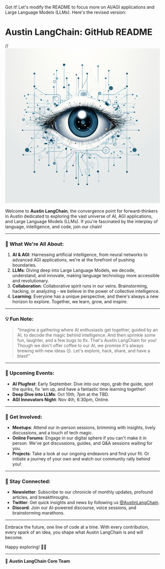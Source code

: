 Got it! Let's modify the README to focus more on AI/AGI applications and Large Language Models (LLMs). Here's the revised version:

# Austin LangChain: GitHub README

//![Austin LangChain Logo](logos/colinmcnamara_a_logo_Sketch_Ideas_A_neural_network_node_with_th_871c7192-d0bd-4f29-8b9f-bf64771dc8dc.png)


Welcome to **Austin LangChain**, the convergence point for forward-thinkers in Austin dedicated to exploring the vast universe of AI, AGI applications, and Large Language Models (LLMs). If you're fascinated by the interplay of language, intelligence, and code, join our chain!

---

### 🚀 What We're All About:

1. **AI & AGI**: Harnessing artificial intelligence, from neural networks to advanced AGI applications, we're at the forefront of pushing boundaries.
2. **LLMs**: Diving deep into Large Language Models, we decode, understand, and innovate, making language technology more accessible and revolutionary.
3. **Collaboration**: Collaborative spirit runs in our veins. Brainstorming, hacking, or analyzing - we believe in the power of collective intelligence.
4. **Learning**: Everyone has a unique perspective, and there's always a new horizon to explore. Together, we learn, grow, and inspire.

---

### 💡 Fun Note:
> "Imagine a gathering where AI enthusiasts get together, guided by an AI, to decode the magic behind intelligence. And then sprinkle some fun, laughter, and a few bugs to fix. That's Austin LangChain for you! Though we don't offer coffee to our AI, we promise it's always brewing with new ideas 😉. Let's explore, hack, share, and have a blast!"

---

### 📅 Upcoming Events:
- **AI Plugfest**: Early September. Dive into our repo, grab the guide, spot the quirks, fix 'em up, and have a fantastic time learning together!
- **Deep Dive into LLMs**: Oct 10th, 7pm at the TBD.
- **AGI Innovators Night**: Nov 4th, 6:30pm, Online.

---

### 🤝 Get Involved:
- **Meetups**: Attend our in-person sessions, brimming with insights, lively discussions, and a touch of tech magic.
- **Online Forums**: Engage in our digital sphere if you can't make it in person. We've got discussions, guides, and Q&A sessions waiting for you.
- **Projects**: Take a look at our ongoing endeavors and find your fit. Or initiate a journey of your own and watch our community rally behind you!

---

### 📣 Stay Connected:
- **Newsletter**: Subscribe to our chronicle of monthly updates, profound articles, and breakthroughs.
- **Twitter**: Get quick insights and news by following us [@AustinLangChain](#).
- **Discord**: Join our AI-powered discourse, voice sessions, and brainstorming marathons.

---

Embrace the future, one line of code at a time. With every contribution, every spark of an idea, you shape what Austin LangChain is and will become.

Happy exploring! 🚀🌟

---

👥 **Austin LangChain Core Team**
